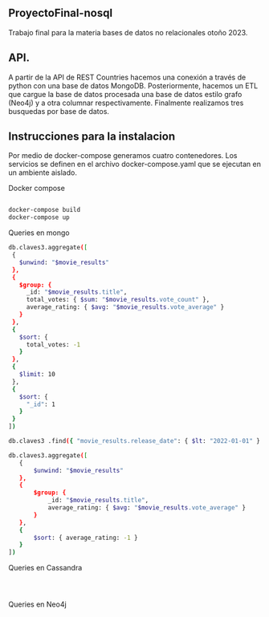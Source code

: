 ## ProyectoFinal-nosql
Trabajo final para la materia bases de datos no relacionales otoño 2023.

## API. 
A partir de la API de REST Countries hacemos una conexión a través de python con una base de datos MongoDB. 
Posteriormente, hacemos un ETL que cargue la base de datos procesada una base de datos estilo grafo (Neo4j) y a otra columnar respectivamente.
Finalmente realizamos tres busquedas por base de datos. 

## Instrucciones para la instalacion 

Por medio de docker-compose generamos cuatro contenedores. Los servicios se definen en el archivo docker-compose.yaml que se ejecutan en un ambiente aislado.

Docker compose 
 ```bash

docker-compose build
docker-compose up
  ```

Queries en mongo 
 ```bash
db.claves3.aggregate([
  {
    $unwind: "$movie_results"
  },
  {
    $group: {
      _id: "$movie_results.title",
      total_votes: { $sum: "$movie_results.vote_count" },
      average_rating: { $avg: "$movie_results.vote_average" }
    }
  },
  {
    $sort: {
      total_votes: -1
    }
  },
  {
    $limit: 10
  },
  {
    $sort: {
      "_id": 1
    }
  }
])


  ```

 ```bash
db.claves3 .find({ "movie_results.release_date": { $lt: "2022-01-01" } })
  ```
 
 ```bash
db.claves3.aggregate([
    {
        $unwind: "$movie_results"
    },
    {
        $group: {
            _id: "$movie_results.title",
            average_rating: { $avg: "$movie_results.vote_average" }
        }
    },
    {
        $sort: { average_rating: -1 }
    }
])

  ```

Queries en Cassandra 
 ```bash

  ```

 ```bash

  ```

 ```bash

  ```

Queries en Neo4j 
 ```bash

  ```

 ```bash

  ```

 ```bash

  ```

